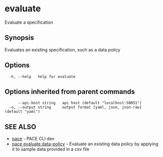 # evaluate

Evaluate a specification

## Synopsis

Evaluates an existing specification, such as a data policy

## Options

```
  -h, --help   help for evaluate
```

## Options inherited from parent commands

```
      --api-host string   api host (default "localhost:50051")
  -o, --output string     output format [yaml, json, json-raw] (default "yaml")
```

## SEE ALSO

* [pace](../) - PACE CLI dev
* [pace evaluate data-policy](pace\_evaluate\_data-policy.md) - Evaluate an existing data policy by applying it to sample data provided in a csv file
